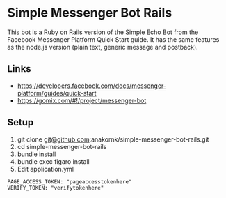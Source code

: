 # Simple Messenger Bot Rails

This bot is a Ruby on Rails version of the Simple Echo Bot from the Facebook Messenger Platform Quick Start guide. It has the same features as the node.js version (plain text, generic message and postback).

## Links
- https://developers.facebook.com/docs/messenger-platform/guides/quick-start
- https://gomix.com/#!/project/messenger-bot

## Setup
1) git clone git@github.com:anakornk/simple-messenger-bot-rails.git
2) cd simple-messenger-bot-rails
3) bundle install
4) bundle exec figaro install
5) Edit application.yml
~~~~
PAGE_ACCESS_TOKEN: "pageaccesstokenhere"
VERIFY_TOKEN: "verifytokenhere"
~~~~

